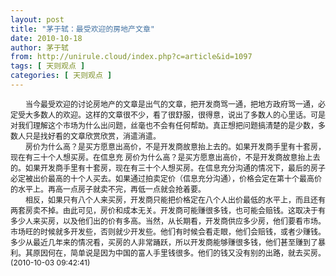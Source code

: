 ```yaml
---
layout: post
title: "茅于轼：最受欢迎的房地产文章"
date: 2010-10-18
author: 茅于轼
from: http://unirule.cloud/index.php?c=article&id=1097
tags: [ 天则观点 ]
categories: [ 天则观点 ]
---
```


<div class="article">
 <div class="body-text">
  <p>
   <span id="1287377000792S" style="display: none">
    <span id="1287377001449S" style="display: none">
    </span>
   </span>
  </p>
  <p style="text-align: left">
   <p style="text-align: left">
   </p>
   <span id="1287377001055E" style="display: none">
   </span>
   <span id="1287377000708E" style="display: none">
   </span>
  </p>
  <div style="text-indent: 18pt; text-align: left">
   <span style="font-size: 9pt">
    当今最受欢迎的讨论房地产的文章是出气的文章，把开发商骂一通，把地方政府骂一通，必定受大多数人的欢迎。这样的文章很不少，看了很舒服，很得意，说出了多数人的心里话。可是对我们理解这个市场为什么出问题，丝毫也不会有任何帮助。真正想把问题搞清楚的是少数，多数人只是找好看的文章欣赏欣赏，消遣消遣。
   </span>
  </div>
  <div style="text-indent: 18pt; text-align: left">
  </div>
  <div style="text-indent: 18pt; text-align: left">
   <span style="font-size: 9pt">
    房价为什么高？是买方愿意出高价，不是开发商故意抬上去的。如果开发商手里有十套房，现在有三十个人想买房。在信息充
   </span>
   <span style="font-size: 9pt">
   </span>
   <span style="font-size: 9pt">
    房价为什么高？是买方愿意出高价，不是开发商故意抬上去的。如果开发商手里有十套房，现在有三十个人想买房。在信息充分沟通的情况下，最后的房子必定被出价最高的十个人买去。如果通过拍卖定价（信息充分沟通），价格会定在第十个最高价的水平上。再高一点房子就卖不完，再低一点就会抢着要。
   </span>
  </div>
  <div style="text-indent: 18pt; text-align: left">
  </div>
  <div style="text-indent: 18pt; text-align: left">
   <span style="font-size: 9pt">
    相反，如果只有八个人来买房，开发商只能把价格定在八个人出价最低的水平上，而且还有两套房卖不掉。由此可见，房价和成本无关。开发商可能赚很多钱，也可能会赔钱。这取决于有多少人来买房，以及他们出的价有多高。当然，从长期看，开发商供应多少房，他们要看市场。市场旺的时候就多开发些，否则就少开发些。他们有时候会看走眼，他们会赔钱，或者少赚钱。多少从最近几年来的情况看，买房的人非常踊跃，所以开发商能够赚很多钱，他们甚至赚到了暴利。其原因何在，简单说是因为中国的富人手里钱很多。他们的钱又没有别的出路，就去买房。
   </span>
   <span style="font-size: 9pt">
    (2010-10-03 09:42:41)
   </span>
  </div>
 </div>
</div>

